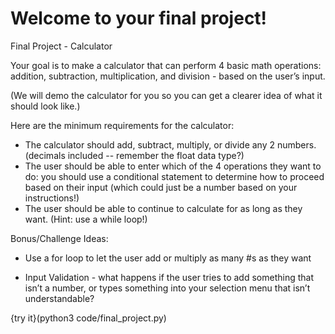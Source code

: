# Welcome to your final project!

Final Project - Calculator

Your goal is to make a calculator that can perform 4 basic math operations: addition, subtraction, multiplication, and division - based on the user’s input.

(We will demo the calculator for you so you can get a clearer idea of what it should look like.)


Here are the minimum requirements for the calculator:

- The calculator should add, subtract, multiply, or divide any 2 numbers. (decimals included -- remember the float data type?)
- The user should be able to enter which of the 4 operations they want to do: you should use a conditional statement to determine how to proceed based on their input (which could just be a number based on your instructions!)
- The user should be able to continue to calculate for as long as they want. (Hint: use a while loop!)

Bonus/Challenge Ideas:

- Use a for loop to let the user add or multiply as many #s as they want

- Input Validation - what happens if the user tries to add something that isn’t a number, or types something into your selection menu that isn’t understandable?

{try it}(python3 code/final_project.py)

